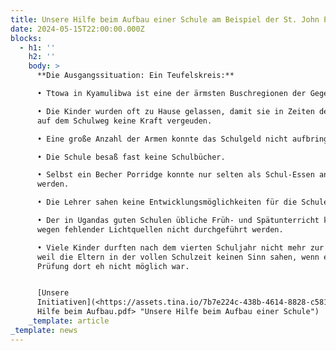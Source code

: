 ```yaml
---
title: Unsere Hilfe beim Aufbau einer Schule am Beispiel der St. John Primary Schule
date: 2024-05-15T22:00:00.000Z
blocks:
  - h1: ''
    h2: ''
    body: >
      **Die Ausgangssituation: Ein Teufelskreis:**

      • Ttowa in Kyamulibwa ist eine der ärmsten Buschregionen der Gegend.

      • Die Kinder wurden oft zu Hause gelassen, damit sie in Zeiten des Hungers
      auf dem Schulweg keine Kraft vergeuden.

      • Eine große Anzahl der Armen konnte das Schulgeld nicht aufbringen.

      • Die Schule besaß fast keine Schulbücher.

      • Selbst ein Becher Porridge konnte nur selten als Schul-Essen angeboten
      werden.

      • Die Lehrer sahen keine Entwicklungsmöglichkeiten für die Schule.

      • Der in Ugandas guten Schulen übliche Früh- und Spätunterricht konnte
      wegen fehlender Lichtquellen nicht durchgeführt werden.

      • Viele Kinder durften nach dem vierten Schuljahr nicht mehr zur Schule,
      weil die Eltern in der vollen Schulzeit keinen Sinn sahen, wenn eine gute
      Prüfung dort eh nicht möglich war.


      [Unsere
      Initiativen](<https://assets.tina.io/7b7e224c-438b-4614-8828-c5817138b3f8/Unsere
      Hilfe beim Aufbau.pdf> "Unsere Hilfe beim Aufbau einer Schule")
    _template: article
_template: news
---
```


